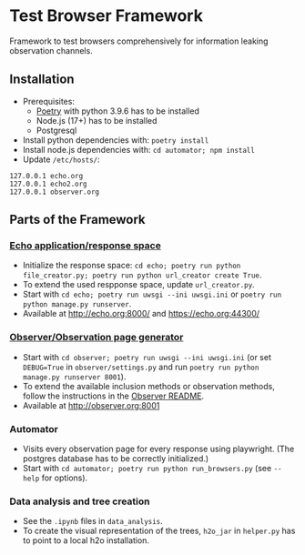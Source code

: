 # Test Browser Framework

Framework to test browsers comprehensively for information leaking observation channels.

## Installation
- Prerequisites:
  - [Poetry](https://python-poetry.org/) with python 3.9.6 has to be installed
  - Node.js (17+) has to be installed
  - Postgresql
- Install python dependencies with: `poetry install`
- Install node.js dependencies with: `cd automator; npm install`
- Update `/etc/hosts/`:
```
127.0.0.1 echo.org
127.0.0.1 echo2.org
127.0.0.1 observer.org
```

## Parts of the Framework

### [Echo application/response space](echo/README.md)
- Initialize the response space: `cd echo; poetry run python file_creator.py; poetry run python url_creator create True`.
- To extend the used respponse space, update `url_creator.py`.
- Start with `cd echo; poetry run uwsgi --ini uwsgi.ini` or `poetry run python manage.py runserver`.
- Available at http://echo.org:8000/ and https://echo.org:44300/

### [Observer/Observation page generator](observer/README.md)
- Start with `cd observer; poetry run uwsgi --ini uwsgi.ini` (or set `DEBUG=True` in `observer/settings.py` and run `poetry run python manage.py runserver 8001`).
- To extend the available inclusion methods or observation methods, follow the instructions in the [Observer README](observer/README.md).
- Available at http://observer.org:8001

### Automator
- Visits every observation page for every response using playwright. (The postgres database has to be correctly initialized.)
- Start with `cd automator; poetry run python run_browsers.py` (see `--help` for options).

### Data analysis and tree creation
- See the `.ipynb` files in `data_analysis`.
- To create the visual representation of the trees, `h2o_jar` in `helper.py` has to point to a local h2o installation.